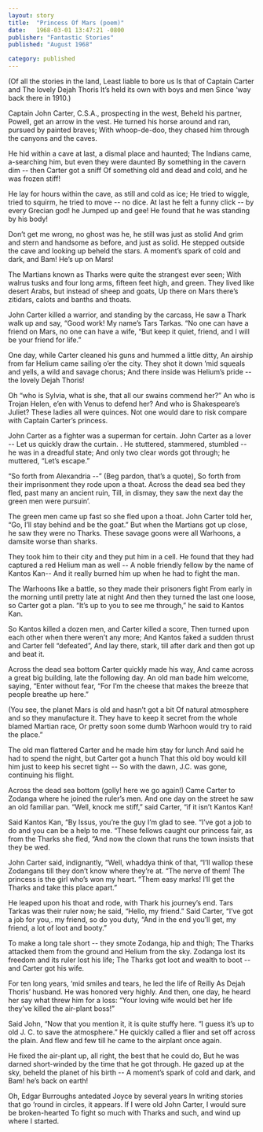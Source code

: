 ```yaml
---
layout: story
title:  "Princess Of Mars (poem)"
date:   1968-03-01 13:47:21 -0800
publisher: "Fantastic Stories"
published: "August 1968"

category: published
---
```


(Of all the stories in the land, Least liable to bore us 
Is that of Captain Carter and
The lovely Dejah Thoris 
It’s held its own with boys and men 
Since ‘way back there in 1910.)

Captain John Carter, C.S.A., prospecting in the west, 
Beheld his partner, Powell, get an arrow in the vest. 
He turned his horse around and ran, pursued by painted braves; 
With whoop-de-doo, they chased him through the canyons and the caves. 

He hid within a cave at last, a dismal place and haunted; 
The Indians came, a-searching him, but even they were daunted 
By something in the cavern dim -- then Carter got a sniff 
Of something old and dead and cold, and he was frozen stiff! 

He lay for hours within the cave, as still and cold as ice; 
He tried to wiggle, tried to squirm, he tried to move -- no dice. 
At last he felt a funny click -- by every Grecian god! he Jumped up and gee! 
He found that he was standing by his body! 

Don’t get me wrong, no ghost was he, he still was just as stolid 
And grim and stern and handsome as before, and just as solid. 
He stepped outside the cave and looking up beheld the stars. 
A moment’s spark of cold and dark, and Bam! He’s up on Mars! 

The Martians known as Tharks were quite the strangest ever seen; 
With walrus tusks and four long arms, fifteen feet high, and green. 
They lived like desert Arabs, but instead of sheep and goats, 
Up there on Mars there’s zitidars, calots and banths and thoats. 

John Carter killed a warrior, and standing by the carcass, 
He saw a Thark walk up and say, “Good work! My name’s Tars Tarkas. 
“No one can have a friend on Mars, no one can have a wife, 
“But keep it quiet, friend, and I will be your friend for life.” 

One day, while Carter cleaned his guns and hummed a little ditty, 
An airship from far Helium came sailing o’er the city. 
They shot it down ’mid squeals and yells, a wild and savage chorus; 
And there inside was Helium’s pride -- the lovely Dejah Thoris! 

Oh “who is Sylvia, what is she, that all our swains commend her?” 
An who is Trojan Helen, e’en with Venus to defend her? 
And who is Shakespeare’s Juliet? These ladies all were quinces. 
Not one would dare to risk compare with Captain Carter’s princess. 

John Carter as a fighter was a superman for certain. 
John Carter as a lover -- Let us quickly draw the curtain. . 
He stuttered, stammered, stumbled -- he was in a dreadful state; 
And only two clear words got through; he muttered, “Let’s escape.” 

“So forth from Alexandria --” (Beg pardon, that’s a quote), 
So forth from their imprisonment they rode upon a thoat. 
Across the dead sea bed they fled, past many an ancient ruin, 
Till, in dismay, they saw the next day the green men were pursuin’. 

The green men came up fast so she fled upon a thoat. 
John Carter told her, “Go, I’ll stay behind and be the goat.” 
But when the Martians got up close, he saw they were no Tharks. 
These savage goons were all Warhoons, a damsite worse than sharks. 

They took him to their city and they put him in a cell. 
He found that they had captured a red Helium man as well -- 
A noble friendly fellow by the name of Kantos Kan-- 
And it really burned him up when he had to fight the man. 

The Warhoons like a battle, so they made their prisoners fight 
From early in the morning until pretty late at night 
And then they turned the last one loose, so Carter got a plan. 
“It’s up to you to see me through,” he said to Kantos Kan. 

So Kantos killed a dozen men, and Carter killed a score, 
Then turned upon each other when there weren’t any more; 
And Kantos faked a sudden thrust and Carter fell “defeated”, 
And lay there, stark, till after dark and then got up and beat it. 

Across the dead sea bottom Carter quickly made his way, 
And came across a great big building, late the following day. 
An old man bade him welcome, saying, “Enter without fear, 
“For I’m the cheese that makes the breeze that people breathe up here.”

(You see, the planet Mars is old and hasn’t got a bit 
Of natural atmosphere and so they manufacture it. 
They have to keep it secret from the whole blamed Martian race, 
Or pretty soon some dumb Warhoon would try to raid the place.” 

The old man flattered Carter and he made him stay for lunch 
And said he had to spend the night, but Carter got a hunch 
That this old boy would kill him just to keep his secret tight -- 
So with the dawn, J.C. was gone, continuing his flight. 

Across the dead sea bottom (golly! here we go again!) 
Came Carter to Zodanga where he joined the ruler’s men. 
And one day on the street he saw an old familiar pan. 
“Well, knock me stiff,” said Carter, “if it isn’t Kantos Kan! 

Said Kantos Kan, “By Issus, you’re the guy I’m glad to see. 
“I’ve got a job to do and you can be a help to me. 
“These fellows caught our princess fair, as from the Tharks she fled, 
“And now the clown that runs the town insists that they be wed. 

John Carter said, indignantly, “Well, whaddya think of that, 
“I’ll wallop these Zodangans till they don’t know where they’re at. 
“The nerve of them! The princess is the girl who’s won my heart. 
“Them easy marks! I’ll get the Tharks and take this place apart.” 

He leaped upon his thoat and rode, with Thark his journey’s end. 
Tars Tarkas was their ruler now; he said, “Hello, my friend.” 
Said Carter, “I’ve got a job for you,. my friend, so do you duty, 
“And in the end you’ll get, my friend, a lot of loot and booty.” 

To make a long tale short -- they smote Zodanga, hip and thigh; 
The Tharks attacked them from the ground and Helium from the sky. 
Zodanga lost its freedom and its ruler lost his life; 
The Tharks got loot and wealth to boot -- and Carter got his wife. 

For ten long years, ‘mid smiles and tears, he led the life of Reilly 
As Dejah Thoris’ husband. He was honored very highly. 
And then, one day, he heard her say what threw him for a loss: 
“Your loving wife would bet her life they’ve killed the air-plant boss!” 

Said John, “Now that you mention it, it is quite stuffy here. 
“I guess it’s up to old J. C. to save the atmosphere.” 
He quickly called a flier and set off across the plain. 
And flew and few till he came to the airplant once again. 

He fixed the air-plant up, all right, the best that he could do, 
But he was darned short-winded by the time that he got through. 
He gazed up at the sky, beheld the planet of his birth -- 
A moment’s spark of cold and dark, and Bam! he’s back on earth! 

Oh, Edgar Burroughs antedated Joyce by several years 
In writing stories that go ‘round in circles, it appears. 
If I were old John Carter, I would sure be broken-hearted 
To fight so much with Tharks and such, and wind up where I started.
